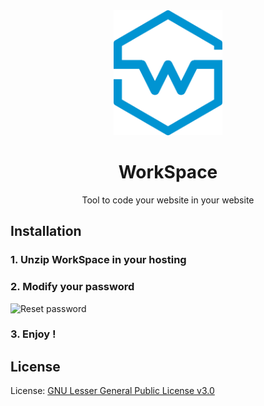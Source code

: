 <div align="center" color="#0094D2">
	<img src="https://github.com/TheRolfFR/Workspace/blob/master/img/workspace_logo_no_bg.png?raw=true" height="200" alt="W" /><br>
	<h1>WorkSpace</h1>
	<p> Tool to code your website in your website </p>
</div>


## Installation
### 1. Unzip WorkSpace in your hosting
### 2. Modify your password

<img src="https://image.noelshack.com/fichiers/2018/06/7/1518371327-screenshot-2018-2-11-workspace.jpg" alt="Reset password" />

### 3. Enjoy !

## License

License: <a href="https://raw.githubusercontent.com/TheRolfFR/WorkSpace/master/LICENSE">GNU Lesser General Public License v3.0</a>
